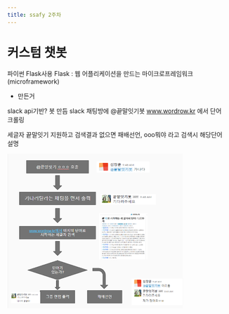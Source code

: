 ```yaml
---
title: ssafy 2주차
---
```


# 커스텀 챗봇

파이썬 Flask사용 
Flask : 웹 어플리케이션을 만드는 마이크로프레임워크(microframework)

* 만든거

slack api기반? 봇 만듬
slack 채팅방에 @끝말잇기봇
www.wordrow.kr 에서 단어 크롤링 

세글자 끝말잇기 지원하고 검색결과 없으면 패배선언, ooo뭐야 라고 검색시 해당단어 설명

<img src="./custom_chat_flow-chart.PNG" width="400px" />
